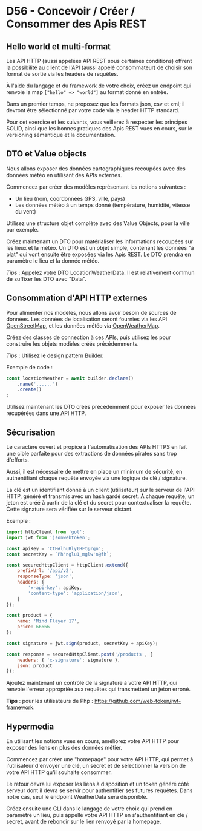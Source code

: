 # D56 - Concevoir / Créer / Consommer des Apis REST

## Hello world et multi-format

Les API HTTP (aussi appelées API REST sous certaines conditions) offrent la possibilité au client de l'API (aussi appelé consommateur) de choisir son format de sortie via les headers de requêtes.

À l'aide du langage et du framework de votre choix, créez un endpoint qui renvoie la map ```["hello" => "world"]``` au format donné en entrée.

Dans un premier temps, ne proposez que les formats json, csv et xml; il devront être sélectionné par votre code via le header HTTP standard.

Pour cet exercice et les suivants, vous veillerez à respecter les principes SOLID, ainsi que les bonnes pratiques des Apis REST vues en cours, sur le versioning sémantique et la documentation.

## DTO et Value objects

Nous allons exposer des données cartographiques recoupées avec des données météo en utilisant des APIs externes.

Commencez par créer des modèles représentant les notions suivantes :
- Un lieu (nom, coordonnées GPS, ville, pays)
- Les données météo à un temps donné (température, humidité, vitesse du vent)

Utilisez une structure objet complète avec des Value Objects, pour la ville par exemple.

Créez maintenant un DTO pour matérialiser les informations recoupées sur les lieux et la météo. Un DTO est un objet simple, contenant les données "à plat" qui vont ensuite être exposées via les Apis REST.
Le DTO prendra en paramètre le lieu et la donnée météo.

_Tips_ : Appelez votre DTO LocationWeatherData. Il est relativement commun de suffixer les DTO avec "Data".

## Consommation d'API HTTP externes

Pour alimenter nos modèles, nous allons avoir besoin de sources de données.
Les données de localisation seront fournies via les API [OpenStreetMap](https://nominatim.org/release-docs/develop/api/Overview/), et les données météo via [OpenWeatherMap](https://openweathermap.org/api/one-call-3).

Créez des classes de connection à ces APIs, puis utilisez les pour construire les objets modèles créés précédemments.

_Tips_ : Utilisez le design pattern [Builder](https://refactoring.guru/design-patterns/builder).

Exemple de code :
```js
const locationWeather = await builder.declare()
    .name('......')
    .create()
;
```

Utilisez maintenant les DTO créés précédemment pour exposer les données récupérées dans une API HTTP.

## Sécurisation

Le caractère ouvert et propice à l'automatisation des APIs HTTPS en fait une cible parfaite pour des extractions de données pirates sans trop d'efforts.

Aussi, il est nécessaire de mettre en place un minimum de sécurité, en authentifiant chaque requête envoyée via une logique de clé / signature.

La clé est un identifiant donné à un client (utilisateur) sur le serveur de l'API HTTP, généré et transmis avec un hash gardé secret. À chaque requête, un jeton est créé à partir de la clé et du secret pour contextualiser la requête. Cette signature sera vérifiée sur le serveur distant.

Exemple :
```js
import httpClient from 'got';
import jwt from 'jsonwebtoken';

const apiKey = 'CtH#lhuRly€HFt@rgn';
const secretKey = `Ph'nglu1_mglw'n@fh`;

const securedHttpClient = httpClient.extend({
    prefixUrl: '/api/v2',
    responseType: 'json',
    headers: {
        'x-api-key': apiKey,
        'content-type': 'application/json',
    }
});

const product = {
    name: 'Mind Flayer 17',
    price: 66666
};

const signature = jwt.sign(product, secretKey + apiKey);

const response = securedHttpClient.post('/products', {
    headers: { 'x-signature': signature },
    json: product
});
```

Ajoutez maintenant un contrôle de la signature à votre API HTTP, qui renvoie l'erreur appropriée aux requêtes qui transmettent un jeton erroné.

__Tips__ : pour les utilisateurs de Php : https://github.com/web-token/jwt-framework.


## Hypermedia

En utilisant les notions vues en cours, améliorez votre API HTTP pour exposer des liens en plus des données métier.

Commencez par créer une "homepage" pour votre API HTTP, qui permet à l'utilisateur d'envoyer une clé, un secret et de sélectionner la version de votre API HTTP qu'il souhaite consommer.

Le retour devra lui exposer les liens à disposition et un token généré côté serveur dont il devra se servir pour authentifier ses futures requêtes. Dans notre cas, seul le endpoint WeatherData sera disponible.

Créez ensuite une CLI dans le langage de votre choix qui prend en paramètre un lieu, puis appelle votre API HTTP en s'authentifiant en clé / secret, avant de rebondir sur le lien renvoyé par la homepage.
